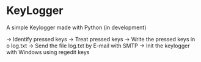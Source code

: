 # KeyLogger
A simple Keylogger made with Python (in development)

 -> Identify pressed keys
 -> Treat pressed keys
 -> Write the pressed keys in o log.txt
 -> Send the file log.txt by E-mail with SMTP
 ->  Init the keylogger with Windows using regedit keys
